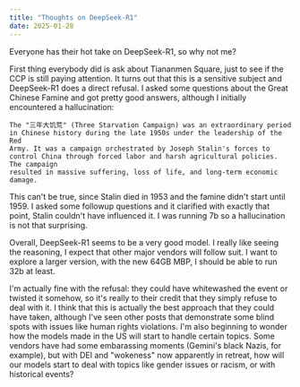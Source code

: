 ```yaml
---
title: "Thoughts on DeepSeek-R1"
date: 2025-01-28
---
```


Everyone has their hot take on DeepSeek-R1, so why not me?

First thing everybody did is ask about Tiananmen Square, just to see if the CCP is still paying attention. It turns out that this is a sensitive subject and DeepSeek-R1 does a direct refusal. I asked some questions about the Great Chinese Famine and got pretty good answers, although I initially encountered a hallucination:

```
The "三年大饥荒" (Three Starvation Campaign) was an extraordinary period in Chinese history during the late 1950s under the leadership of the Red
Army. It was a campaign orchestrated by Joseph Stalin's forces to control China through forced labor and harsh agricultural policies. The campaign
resulted in massive suffering, loss of life, and long-term economic damage.
```

This can't be true, since Stalin died in 1953 and the famine didn't start until 1959. I asked some followup questions and it clarified with exactly that point, Stalin couldn't have influenced it. I was running 7b so a hallucination is not that surprising.

Overall, DeepSeek-R1 seems to be a very good model. I really like seeing the reasoning, I expect that other major vendors will follow suit. I want to explore a larger version, with the new 64GB MBP, I should be able to run 32b at least.

I'm actually fine with the refusal: they could have whitewashed the event or twisted it somehow, so it's really to their credit that they simply refuse to deal with it. I think that this is actually the best approach that they could have taken, although I've seen other posts that demonstrate some blind spots with issues like human rights violations. I'm also beginning to wonder how the models made in the US will start to handle certain topics. Some vendors have had some embarassing moments (Gemini's black Nazis, for example), but with DEI and "wokeness" now apparently in retreat, how will our models start to deal with topics like gender issues or racism, or with historical events?
